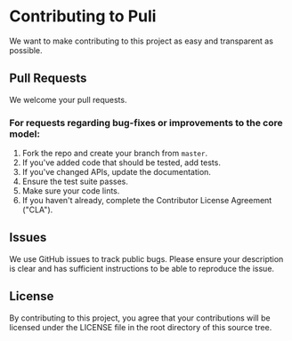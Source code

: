 # Contributing to Puli

We want to make contributing to this project as easy and transparent as possible.

## Pull Requests

We welcome your pull requests.

### For requests regarding bug-fixes or improvements to the core model:

1. Fork the repo and create your branch from `master`.
2. If you've added code that should be tested, add tests.
3. If you've changed APIs, update the documentation.
4. Ensure the test suite passes.
5. Make sure your code lints.
6. If you haven't already, complete the Contributor License Agreement ("CLA").

## Issues

We use GitHub issues to track public bugs. Please ensure your description is
clear and has sufficient instructions to be able to reproduce the issue.

## License

By contributing to this project, you agree that your contributions will be licensed
under the LICENSE file in the root directory of this source tree.